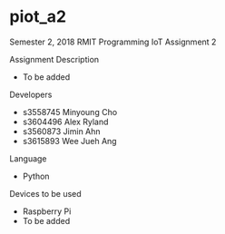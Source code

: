 # piot_a2
Semester 2, 2018 RMIT Programming IoT Assignment 2

Assignment Description
- To be added

Developers
- s3558745 Minyoung Cho
- s3604496 Alex Ryland
- s3560873 Jimin Ahn
- s3615893 Wee Jueh Ang

Language
- Python

Devices to be used
- Raspberry Pi
- To be added
